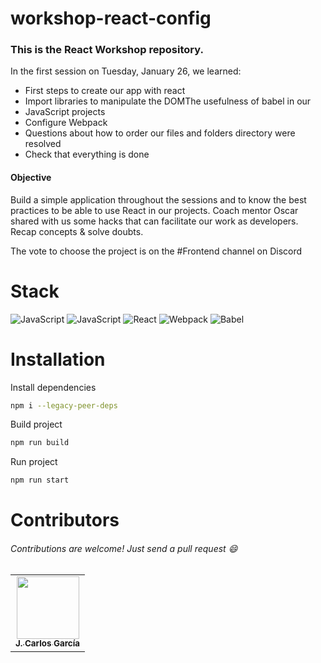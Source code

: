 # workshop-react-config

### This is the React Workshop repository.

In the first session on Tuesday, January 26, we learned:

- First steps to create our app with react
- Import libraries to manipulate the DOMThe usefulness of babel in our 
- JavaScript projects
- Configure Webpack
- Questions about how to order our files and folders directory were resolved
- Check that everything is done

#### Objective

Build a simple application throughout the sessions and to know the best practices to be able to use React in our projects. 
Coach mentor Oscar shared with us some hacks that can facilitate our work as developers.
Recap concepts & solve doubts. 

The vote to choose the project is on the #Frontend channel on Discord

# Stack
![JavaScript](https://img.shields.io/badge/_-Platzi-292e33?style=flat-square&logo=platzi&logoColor=fff)
![JavaScript](https://img.shields.io/badge/_-JavaScript-292e33?style=flat-square&logo=javascript&logoColor=fff)
![React](https://img.shields.io/badge/_-React-292e33?style=flat-square&logo=React&logoColor=fff)
![Webpack](https://img.shields.io/badge/_-Webpack-292e33?style=flat-square&logo=webpack&logoColor=white)
![Babel](https://img.shields.io/badge/_-Babel-292e33?style=flat-square&logo=Babel&logoColor=white)

# Installation
Install dependencies
```bash
npm i --legacy-peer-deps
```
Build project
```bash
npm run build
```
Run project
```bash
npm run start
```

# Contributors
###### Contributions are welcome! Just send a pull request :smile: 

<table>
  <tr>
    <td align="center"><a href="https://jcmexdev-blog.herokuapp.com/"><img src="https://avatars.githubusercontent.com/u/24815945?v=4" width="100px;" alt=""/><br /><sub><b>J. Carlos García</b></sub></a></td>
  </tr>
</table>